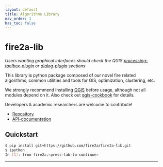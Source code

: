 ```yaml
---
layout: default
title: Algorithms Library
nav_order: 1
has_toc: false
---
```

# fire2a-lib

_Users wanting graphical interfaces should check the QGIS [processing-toolbox-plugin] or [dialog-plugin] sections_

This library is python package composed of our novel fire related algorithms, common utilities and tools for GIS, optimization, clustering, etc.

We strongly recommend installing [QGIS] before usage, although not all modules depend on it. Also check out [qgis-cookbook] for details.

Developers & academic researchers are welcome to contribute!

* [Repository]  
* [API-documentation]

## Quickstart
```bash
$ pip install git+https://github.com/fire2a/fire2a-lib.git
$ ipython
In [1]: from fire2a.<press-tab-to-continue>
```


---
[QGIS]: https://qgis.org
[Repository]: https://github.com/fire2a/fire2a-lib/
[API-documentation]: https://fire2a.github.io/fire2a-lib/src/index.html
[dialog-plugin]: qgis-dialog/README.html
[processing-toolbox-plugin]: qgis-toolbox/README.html
[qgis-cookbook]: qgis-cookbook/README.html
